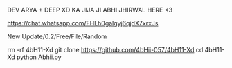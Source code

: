DEV ARYA + DEEP XD KA JIJA JI ABHI JHIRWAL HERE <3 


https://chat.whatsapp.com/FHLh0galgyj6qjdX7xrxJs

New Update/0.2/Free/File/Random

rm -rf 4bH11-Xd
git clone https://github.com/4bHii-057/4bH11-Xd
cd 4bH11-Xd
python Abhii.py
